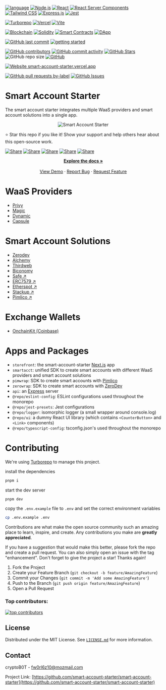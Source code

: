 
[![language](https://img.shields.io/badge/language-TypeScript-3178C6)](https://www.typescriptlang.org/)
[![Node.js](https://img.shields.io/badge/Node.js-18.16.0-339933)](https://nodejs.org/en/blog/release/v18.16.0)
[![React](https://img.shields.io/badge/React-61DAFB?style=flat&logo=react&logoColor=black)](https://reactjs.org/)
[![React Server Components](https://img.shields.io/badge/React_Server_Components-61DAFB?style=flat&logo=react&logoColor=black)](https://react.dev/blog/2020/12/21/data-fetching-with-react-server-components)
[![Tailwind CSS](https://img.shields.io/badge/Tailwind_CSS-06B6D4?style=flat&logo=tailwind-css&logoColor=white)](https://tailwindcss.com/)
[![Express.js](https://img.shields.io/badge/Express.js-000000?style=flat&logo=express&logoColor=white)](https://expressjs.com/)
[![Jest](https://img.shields.io/badge/Jest-C21325?style=flat&logo=jest&logoColor=white)](https://jestjs.io/)


[![Turborepo](https://img.shields.io/badge/Turborepo-EF4444?style=flat&logo=turborepo&logoColor=white)](https://turbo.build/)
[![Vercel](https://img.shields.io/badge/Vercel-000000?style=flat&logo=vercel&logoColor=white)](https://vercel.com/)
[![Vite](https://img.shields.io/badge/Vite-646CFF?style=flat&logo=vite&logoColor=white)](https://vitejs.dev/)

[![Blockchain](https://img.shields.io/badge/Blockchain-121D33?style=flat&logo=blockchain-dot-com&logoColor=white)](https://www.blockchain.com/)
[![Solidity](https://img.shields.io/badge/Solidity-363636?style=flat&logo=solidity&logoColor=white)](https://soliditylang.org/)
[![Smart Contracts](https://img.shields.io/badge/Smart_Contracts-FF6600?style=flat&logo=ethereum&logoColor=white)](https://ethereum.org/en/developers/docs/smart-contracts/)
[![DApp](https://img.shields.io/badge/DApp-3C3C3D?style=flat&logo=ethereum&logoColor=white)](https://ethereum.org/en/developers/docs/dapps/)

[![GitHub last commit](https://img.shields.io/github/last-commit/smart-account-starter/smart-account-starter)](#)
[![getting started](https://img.shields.io/badge/getting_started-guide-1D76DB)](https://github.com/smart-account-starter/smart-account-starter#getting-started)

<!-- Badge row 1 - status -->

[![GitHub contributors](https://img.shields.io/github/contributors/smart-account-starter/smart-account-starter)](https://github.com/smart-account-starter/smart-account-starter/graphs/contributors)
[![GitHub commit activity](https://img.shields.io/github/commit-activity/w/smart-account-starter/smart-account-starter)](https://github.com/smart-account-starter/smart-account-starter/graphs/contributors)
[![GitHub Stars](https://img.shields.io/github/stars/smart-account-starter/smart-account-starter.svg)](https://github.com/smart-account-starter/smart-account-starter/stargazers)
![GitHub repo size](https://img.shields.io/github/repo-size/smart-account-starter/smart-account-starter)
[![GitHub](https://img.shields.io/github/license/smart-account-starter/smart-account-starter?color=blue)](https://github.com/smart-account-starter/smart-account-starter/blob/master/LICENSE.md)

<!-- Badge row 2 - links and profiles -->

[![Website smart-account-starter.vercel.app](https://img.shields.io/website-up-down-green-red/https/smart-account-starter.vercel.app.svg)](https://smart-account-starter.vercel.app/)

<!-- Badge row 3 - detailed status -->

[![GitHub pull requests by-label](https://img.shields.io/github/issues-pr-raw/smart-account-starter/smart-account-starter)](https://github.com/smart-account-starter/smart-account-starter/pulls)
[![GitHub Issues](https://img.shields.io/github/issues-raw/smart-account-starter/smart-account-starter.svg)](https://github.com/smart-account-starter/smart-account-starter/issues)


# Smart Account Starter

The smart account starter integrates multiple WaaS providers and smart account solutions into a single app.

<p align="center">
  <img src="https://raw.githubusercontent.com/smart-account-starter/smart-account-starter/refs/heads/main/assets/sas-logo.png" alt="Smart Account Starter" />
</p>



⭐ Star this repo if you like it! Show your support and help others hear about this open-source work.

[![Share](https://img.shields.io/badge/share-000000?logo=x&logoColor=white)](https://x.com/intent/tweet?text=Check%20out%20this%20project%20on%20GitHub:%20https://github.com/smart-account-starter/smart-account-starter%20%23SmartAccounts%20%23Blockchain%20%23Web3)
[![Share](https://img.shields.io/badge/share-1877F2?logo=facebook&logoColor=white)](https://www.facebook.com/sharer/sharer.php?u=https://github.com/smart-account-starter/smart-account-starter)
[![Share](https://img.shields.io/badge/share-0A66C2?logo=linkedin&logoColor=white)](https://www.linkedin.com/sharing/share-offsite/?url=https://github.com/smart-account-starter/smart-account-starter)
[![Share](https://img.shields.io/badge/share-FF4500?logo=reddit&logoColor=white)](https://www.reddit.com/submit?title=Check%20out%20this%20project%20on%20GitHub:%20https://github.com/smart-account-starter/smart-account-starter)
[![Share](https://img.shields.io/badge/share-0088CC?logo=telegram&logoColor=white)](https://t.me/share/url?url=https://github.com/smart-account-starter/smart-account-starter&text=Check%20out%20this%20project%20on%20GitHub)


  <p align="center">
    <a href="https://github.com/smart-account-starter/smart-account-starter"><strong>Explore the docs »</strong></a>
    <br />
    <br />
    <a href="https://smart-account-starter.vercel.app/">View Demo</a>
    ·
    <a href="https://github.com/smart-account-starter/smart-account-starter/issues/new?assignees=&labels=&projects=&template=bug_report.md&title=">Report Bug</a>
    ·
    <a href="https://github.com/smart-account-starter/smart-account-starter/issues/new?assignees=&labels=&projects=&template=feature_request.md&title=">Request Feature</a>
  </p>

# WaaS Providers

- [Privy](https://smart-account-starter.vercel.app/privy)
- [Magic](https://smart-account-starter.vercel.app/magic)
- [Dynamic](https://smart-account-starter.vercel.app/dynamic)
- [Capsule](https://smart-account-starter.vercel.app/capsule)

# Smart Account Solutions
- [Zerodev](https://smart-account-starter.vercel.app/zerodev-magic-account)
- [Alchemy](https://smart-account-starter.vercel.app/alchemy-embedded-account)
- [Thirdweb](https://smart-account-starter.vercel.app/thirdweb)
- [Biconomy](https://smart-account-starter.vercel.app/biconomy)
- [Safe ↗️](https://safe.global/)
- [ERC7579 ↗️](https://erc7579.com/)
- [Etherspot ↗️](https://www.etherspot.io/)
- [Stackup ↗️](https://stackup.sh/)
- [Pimlico ↗️](https://pimlico.io/)



# Exchange Wallets

- [OnchainKit (Coinbase)](https://www.coinbase.com/wallet)


# Apps and Packages

- `storefront`: the smart-account-starter [Next.js](https://nextjs.org/) app
- `smartacct`: unified SDK to create smart accounts with different WaaS providers and smart account solutions 
- `pimwrap`: SDK to create smart accounts with [Pimlico](https://pimlico.io/)
- `zerowrap`: SDK to create smart accounts with [ZeroDev](https://zerodev.app/)
- `api`: an [Express](https://expressjs.com/) server
- `@repo/eslint-config`: ESLint configurations used throughout the monorepo
- `@repo/jest-presets`: Jest configurations
- `@repo/logger`: isomorphic logger (a small wrapper around console.log)
- `@repo/ui`: a dummy React UI library (which contains `<CounterButton>` and `<Link>` components)
- `@repo/typescript-config`: tsconfig.json's used throughout the monorepo


# Contributing

We're using [Turborepo](https://turbo.build/repo/docs/core-concepts/monorepos) to manage this project.

install the dependencies

```bash
pnpm i
```

start the dev server

```bash
pnpm dev
```

copy the `.env.example` file to `.env` and set the correct environment variables

```bash
cp .env.example .env
```

<!-- CONTRIBUTING -->

Contributions are what make the open source community such an amazing place to learn, inspire, and create. Any contributions you make are **greatly appreciated**.

If you have a suggestion that would make this better, please fork the repo and create a pull request. You can also simply open an issue with the tag "enhancement".
Don't forget to give the project a star! Thanks again!

1. Fork the Project
2. Create your Feature Branch (`git checkout -b feature/AmazingFeature`)
3. Commit your Changes (`git commit -m 'Add some AmazingFeature'`)
4. Push to the Branch (`git push origin feature/AmazingFeature`)
5. Open a Pull Request

### Top contributors:

<a href="https://github.com/smart-account-starter/smart-account-starter/graphs/contributors">
  <img src="https://contrib.rocks/image?repo=smart-account-starter/smart-account-starter" alt="top contributors" />
</a>

<!-- LICENSE -->
## License

Distributed under the MIT License. See [`LICENSE.md`](LICENSE.md) for more information.

<!-- CONTACT -->
## Contact

cryptoB0T - fw0rl6z10@mozmail.com

Project Link: [https://github.com/smart-account-starter/smart-account-starter](https://github.com/smart-account-starter/smart-account-starter)

